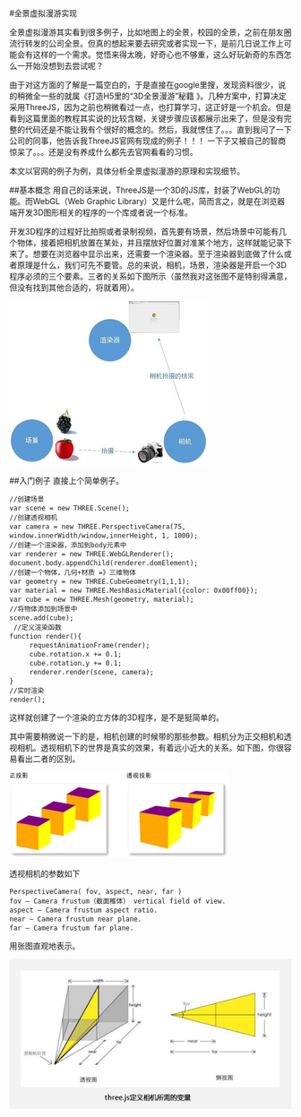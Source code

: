 #全景虚拟漫游实现

全景虚拟漫游其实看到很多例子，比如地图上的全景，校园的全景，之前在朋友圈流行转发的公司全景。但真的想起来要去研究或者实现一下，是前几日说工作上可能会有这样的一个需求。觉悟来得太晚，好奇心也不够重，这么好玩新奇的东西怎么一开始没想到去尝试呢？

由于对这方面的了解是一篇空白的，于是直接在google里搜，发现资料很少，说的稍微全一些的就属《打造H5里的“3D全景漫游”秘籍 》。几种方案中，打算决定采用ThreeJS，因为之前也稍微看过一点，也打算学习，这正好是一个机会。但是看到这篇里面的教程其实说的比较含糊，关键步骤应该都展示出来了，但是没有完整的代码还是不能让我有个很好的概念的。然后，我就愣住了。。。直到我问了一下公司的同事，他告诉我ThreeJS官网有现成的例子！！！ 一下子又被自己的智商惊呆了。。。还是没有养成什么都先去官网看看的习惯。

本文以官网的例子为例，具体分析全景虚拟漫游的原理和实现细节。

##基本概念
用自己的话来说，ThreeJS是一个3D的JS库，封装了WebGL的功能。而WebGL（Web Graphic Library）又是什么呢，简而言之，就是在浏览器端开发3D图形相关的程序的一个库或者说一个标准。

开发3D程序的过程好比拍照或者录制视频，首先要有场景，然后场景中可能有几个物体，接着把相机放置在某处，并且摆放好位置对准某个地方，这样就能记录下来了。想要在浏览器中显示出来，还需要一个渲染器。至于渲染器到底做了什么或者原理是什么，我们可先不要管。总的来说，相机，场景，渲染器是开启一个3D程序必须的三个要素。三者的关系如下图所示（虽然我对这张图不是特别得满意，但没有找到其他合适的，将就着用）。

![img](../images/three3D/three_flow.jpg)

##入门例子
直接上个简单例子。
```
//创建场景
var scene = new THREE.Scene();
//创建透视相机
var camera = new THREE.PerspectiveCamera(75, window.innerWidth/window,innerHeight, 1, 1000);
//创建一个渲染器，添加到body元素中
var renderer = new THREE.WebGLRenderer();
document.body.appendChild(renderer.domElement);
//创建一个物体，几何+材质 =》三维物体
var geometry = new THREE.CubeGeometry(1,1,1);
var material = new THREE.MeshBasicMaterial({color: 0x00ff00});
var cube = new THREE.Mesh(geometry, material);
//将物体添加到场景中
scene.add(cube);
 //定义渲染函数    
function render(){
     requestAnimationFrame(render);
     cube.rotation.x += 0.1;
     cube.rotation.y += 0.1;
     renderer.render(scene, camera);
}
//实时渲染
render();
```

这样就创建了一个渲染的立方体的3D程序，是不是挺简单的。

其中需要稍微说一下的是，相机创建的时候带的那些参数。相机分为正交相机和透视相机。透视相机下的世界是真实的效果，有着远小近大的关系。如下图，你很容易看出二者的区别。

![img](../images/three3D/three_projection.png)

透视相机的参数如下
```
PerspectiveCamera( fov, aspect, near, far )
fov — Camera frustum（截面椎体） vertical field of view.
aspect — Camera frustum aspect ratio.
near — Camera frustum near plane.
far — Camera frustum far plane.
```

用张图直观地表示。

![img](../images/three3D/three_camera.png)
